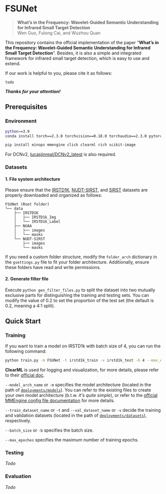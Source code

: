 # FSUNet

<!--[![TGRS](https://img.shields.io/badge/IEEE%20TGRS-2026-blue.svg)](https://ieeexplore.ieee.org/document/10764792) [![ArXiv](https://img.shields.io/badge/ArXiv-2025-red.svg)](https://arxiv.org/abs/2406.13445)-->
> **What’s in the Frequency: Wavelet-Guided Semantic Understanding for Infrared Small Target Detection**  
> Wen Guo, Fulong Cai, and Wuzhou Quan

This repository contains the official implementation of the paper "**What’s in the Frequency: Wavelet-Guided Semantic Understanding for Infrared Small Target Detection**".
Besides, it is also a simple and integrated framework for infrared small target detection, which is easy to use and extend.

If our work is helpful to you, please cite it as follows:

```
todo
```

**_Thanks for your attention!_**

## Prerequisites

### Environment

```bash
python==3.9
conda install torch==2.3.0 torchvision==0.18.0 torchaudio==2.3.0 pytorch-cuda==11.8 -c pytorch -c nvidia

pip install einops mmengine click clearml rich scikit-image
```

For DCNv2, [lucasjinreal/DCNv2_latest](https://github.com/lucasjinreal/DCNv2_latest) is also required.

### Datasets

#### 1. File system architecture

Please ensure that the [IRSTD1K](https://github.com/RuiZhang97/ISNet), [NUDT-SIRST](https://github.com/YeRen123455/Infrared-Small-Target-Detection), and [SIRST](https://github.com/YimianDai/open-acm) datasets are properly downloaded and organized as follows:

```
FSUNet (Root folder)
└── data
    ├── IRSTD1K
    │   ├── IRSTD1k_Img
    │   └── IRSTD1k_Label
    ├── NUAA
    │   ├── images
    │   └── masks
    └── NUDT-SIRST
        ├── images
        └── masks
```

If you need a custom folder structure, modify the `folder_arch` dictionary in the `gsettings.py` file to fit your folder architecture.
Additionally, ensure these folders have read and write permissions.

#### 2. Generate filter file

Execute `python gen_filter_files.py` to split the dataset into two mutually exclusive parts for distinguishing the training and testing sets.
You can modify the value of 0.2 to set the proportion of the test set (the default is 0.2, meaning a 4:1 split).

## Quick Start

### Training

If you want to train a model on IRSTD1k with batch size of 4, you can run the following command:

```bash
python train.py -m FSUNet -t irstd1k_train -v irstd1k_test -b 4 --max_epoches 500
```

**ClearML** is used for logging and visualization, for more details, please refer to their [official doc](https://clear.ml/docs/latest/docs/).

`--model_arch_name` or `-m` specifies the model architecture (located in the path of [`deployments/models`](deployments/models)). You can refer to the existing files to create your own model architecture (b.t.w. _it's quite simple_), or refer to the [official MMEngine config file documentation](https://mmengine.readthedocs.io/en/latest/advanced_tutorials/config.html) for more details.


`--train_dataset_name` or `-t` and `--val_dataset_name` or `-v` decide the training and validation datasets (located in the path of [`deployments/datasets`](deployments/datasets)), respectively.

`--batch_size` or `-b` specifies the batch size.

`--max_epoches` specifies the maximum number of training epochs.

### Testing

_Todo_

### Evaluation

_Todo_
